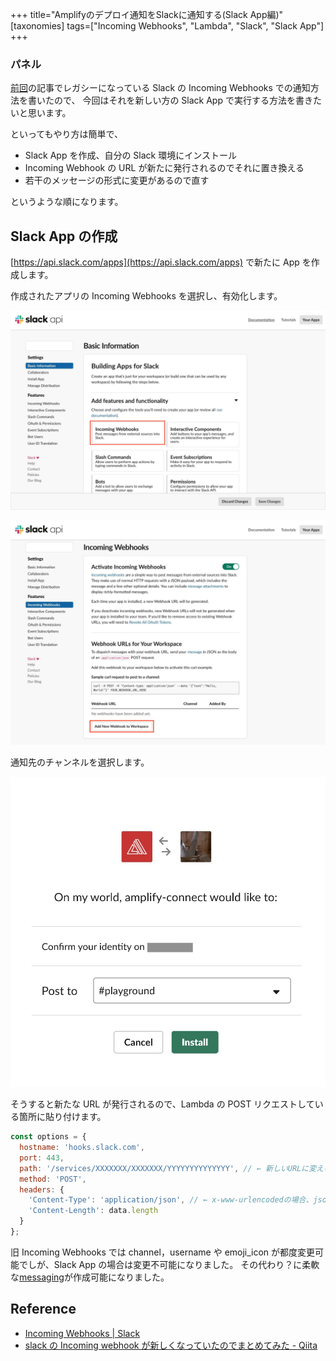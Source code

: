 +++
title="Amplifyのデプロイ通知をSlackに通知する(Slack App編)"
[taxonomies]
tags=["Incoming Webhooks", "Lambda", "Slack", "Slack App"]
+++

### パネル

[前回](https:)の記事でレガシーになっている Slack の Incoming Webhooks での通知方法を書いたので、
今回はそれを新しい方の Slack App で実行する方法を書きたいと思います。

といってもやり方は簡単で、

- Slack App を作成、自分の Slack 環境にインストール
- Incoming Webhook の URL が新たに発行されるのでそれに置き換える
- 若干のメッセージの形式に変更があるので直す

というような順になります。

## Slack App の作成

[https://api.slack.com/apps](https://api.slack.com/apps) で新たに App を作成します。

作成されたアプリの Incoming Webhooks を選択し、有効化します。

![slack_app.jpg](slack_app.jpg)

![slack_app2.jpg](slack_app2.jpg)

通知先のチャンネルを選択します。

![slack_app3.jpg](slack_app3.jpg)

そうすると新たな URL が発行されるので、Lambda の POST リクエストしている箇所に貼り付けます。

```js
const options = {
  hostname: 'hooks.slack.com',
  port: 443,
  path: '/services/XXXXXXX/XXXXXXX/YYYYYYYYYYYYYY', // ← 新しいURLに変える
  method: 'POST',
  headers: {
    'Content-Type': 'application/json', // ← x-www-urlencodedの場合、jsonに変更
    'Content-Length': data.length
  }
};
```

旧 Incoming Webhooks では channel，username や emoji_icon が都度変更可能でしが、Slack App の場合は変更不可能になりました。
その代わり？に柔軟な[messaging](https://api.slack.com/messaging)が作成可能になりました。

## Reference

- [Incoming Webhooks \| Slack](https://api.slack.com/incoming-webhooks)
- [slack の Incoming webhook が新しくなっていたのでまとめてみた \- Qiita](https://qiita.com/kshibata101/items/0e13c420080a993c5d16)
